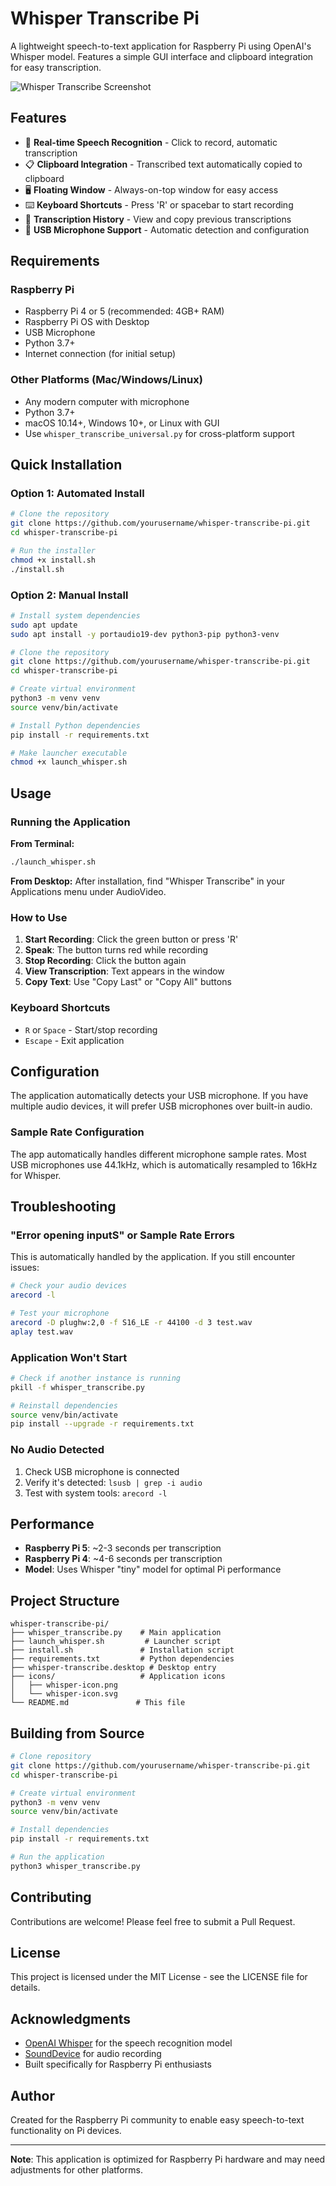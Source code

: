 # Whisper Transcribe Pi

A lightweight speech-to-text application for Raspberry Pi using OpenAI's Whisper model. Features a simple GUI interface and clipboard integration for easy transcription.

![Whisper Transcribe Screenshot](screenshots/app.png)

## Features

- 🎤 **Real-time Speech Recognition** - Click to record, automatic transcription
- 📋 **Clipboard Integration** - Transcribed text automatically copied to clipboard
- 🖥️ **Floating Window** - Always-on-top window for easy access
- ⌨️ **Keyboard Shortcuts** - Press 'R' or spacebar to start recording
- 📝 **Transcription History** - View and copy previous transcriptions
- 🔧 **USB Microphone Support** - Automatic detection and configuration

## Requirements

### Raspberry Pi
- Raspberry Pi 4 or 5 (recommended: 4GB+ RAM)
- Raspberry Pi OS with Desktop
- USB Microphone
- Python 3.7+
- Internet connection (for initial setup)

### Other Platforms (Mac/Windows/Linux)
- Any modern computer with microphone
- Python 3.7+
- macOS 10.14+, Windows 10+, or Linux with GUI
- Use `whisper_transcribe_universal.py` for cross-platform support

## Quick Installation

### Option 1: Automated Install

```bash
# Clone the repository
git clone https://github.com/yourusername/whisper-transcribe-pi.git
cd whisper-transcribe-pi

# Run the installer
chmod +x install.sh
./install.sh
```

### Option 2: Manual Install

```bash
# Install system dependencies
sudo apt update
sudo apt install -y portaudio19-dev python3-pip python3-venv

# Clone the repository
git clone https://github.com/yourusername/whisper-transcribe-pi.git
cd whisper-transcribe-pi

# Create virtual environment
python3 -m venv venv
source venv/bin/activate

# Install Python dependencies
pip install -r requirements.txt

# Make launcher executable
chmod +x launch_whisper.sh
```

## Usage

### Running the Application

**From Terminal:**
```bash
./launch_whisper.sh
```

**From Desktop:**
After installation, find "Whisper Transcribe" in your Applications menu under AudioVideo.

### How to Use

1. **Start Recording**: Click the green button or press 'R'
2. **Speak**: The button turns red while recording
3. **Stop Recording**: Click the button again
4. **View Transcription**: Text appears in the window
5. **Copy Text**: Use "Copy Last" or "Copy All" buttons

### Keyboard Shortcuts

- `R` or `Space` - Start/stop recording
- `Escape` - Exit application

## Configuration

The application automatically detects your USB microphone. If you have multiple audio devices, it will prefer USB microphones over built-in audio.

### Sample Rate Configuration

The app automatically handles different microphone sample rates. Most USB microphones use 44.1kHz, which is automatically resampled to 16kHz for Whisper.

## Troubleshooting

### "Error opening inputS" or Sample Rate Errors

This is automatically handled by the application. If you still encounter issues:

```bash
# Check your audio devices
arecord -l

# Test your microphone
arecord -D plughw:2,0 -f S16_LE -r 44100 -d 3 test.wav
aplay test.wav
```

### Application Won't Start

```bash
# Check if another instance is running
pkill -f whisper_transcribe.py

# Reinstall dependencies
source venv/bin/activate
pip install --upgrade -r requirements.txt
```

### No Audio Detected

1. Check USB microphone is connected
2. Verify it's detected: `lsusb | grep -i audio`
3. Test with system tools: `arecord -l`

## Performance

- **Raspberry Pi 5**: ~2-3 seconds per transcription
- **Raspberry Pi 4**: ~4-6 seconds per transcription
- **Model**: Uses Whisper "tiny" model for optimal Pi performance

## Project Structure

```
whisper-transcribe-pi/
├── whisper_transcribe.py    # Main application
├── launch_whisper.sh         # Launcher script
├── install.sh               # Installation script
├── requirements.txt         # Python dependencies
├── whisper-transcribe.desktop # Desktop entry
├── icons/                   # Application icons
│   ├── whisper-icon.png
│   └── whisper-icon.svg
└── README.md               # This file
```

## Building from Source

```bash
# Clone repository
git clone https://github.com/yourusername/whisper-transcribe-pi.git
cd whisper-transcribe-pi

# Create virtual environment
python3 -m venv venv
source venv/bin/activate

# Install dependencies
pip install -r requirements.txt

# Run the application
python3 whisper_transcribe.py
```

## Contributing

Contributions are welcome! Please feel free to submit a Pull Request.

## License

This project is licensed under the MIT License - see the LICENSE file for details.

## Acknowledgments

- [OpenAI Whisper](https://github.com/openai/whisper) for the speech recognition model
- [SoundDevice](https://python-sounddevice.readthedocs.io/) for audio recording
- Built specifically for Raspberry Pi enthusiasts

## Author

Created for the Raspberry Pi community to enable easy speech-to-text functionality on Pi devices.

---

**Note**: This application is optimized for Raspberry Pi hardware and may need adjustments for other platforms.